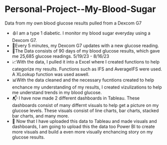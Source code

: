 # Personal-Project--My-Blood-Sugar
Data from my own blood glucose results pulled from a Dexcom G7
- 🩸I am a type 1 diabetic. I monitor my blood sugar everyday using a Dexcom G7. 
- 📝Every 5 minutes, my Dexcom G7 updates with a new glucose reading. 
- 📆The Data consists of 90 days of my blood glucose results, which gave me 25,685 glucose readings. 5/19/23 - 8/16/23
- 📈With the data, I pulled it into a Excel where I created functions to help categorize my results. Functions such as IFS and AverageIFS were used. A XLookup function was used aswell. 
- 📊With the data cleaned and the necessary fucntions created to help enchance my understanding of my results, I created vizulizations to help me understand trends in my blood glucose. 
- 📬 I have now made 2 different dashboards in Tableau. These dashboards consist of many differnt visuals to help get a picture on my glucose levels. These visuals consist of line charts, bar charts, stacked bar charts, and many more.
- 🧠 Now that I have uploaded this data to Tableau and made visuals and dashboards, I am going to upload this the data too Power BI to create more visuals and build a even more visually enchancing story on my glucose results.
